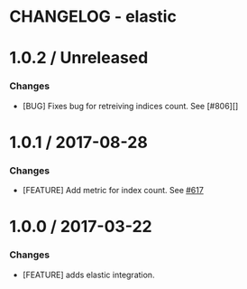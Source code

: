 # CHANGELOG - elastic
1.0.2 / Unreleased
==================

### Changes

* [BUG] Fixes bug for retreiving indices count. See [#806][]

1.0.1 / 2017-08-28
==================

### Changes

* [FEATURE] Add metric for index count. See [#617][]

1.0.0 / 2017-03-22
==================

### Changes

* [FEATURE] adds elastic integration.

<!--- The following link definition list is generated by PimpMyChangelog --->
[#617]: https://github.com/DataDog/integrations-core/issues/617
